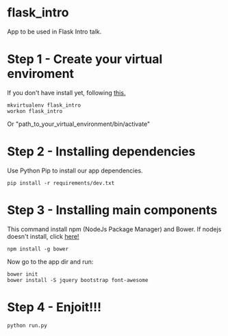 # flask_intro
App to be used in Flask Intro talk.

# Step 1 - Create your virtual enviroment
If you don't have install yet, following  <a href="http://virtualenvwrapper.readthedocs.io/en/latest/install.html">this.</a>

    mkvirtualenv flask_intro
    workon flask_intro
Or "path_to_your_virtual_environment/bin/activate"

# Step 2 - Installing dependencies
Use Python Pip to install our app dependencies.

    pip install -r requirements/dev.txt

# Step 3 - Installing main components
This command install npm (NodeJs Package Manager) and Bower.
If nodejs doesn't install, click <a href="https://nodejs.org/es/">here!</a>

    npm install -g bower

Now go to the app dir and run:

    bower init
    bower install -S jquery bootstrap font-awesome

# Step 4 - Enjoit!!!

    python run.py